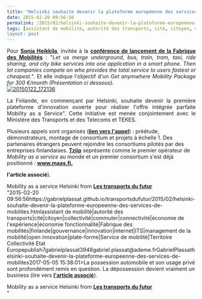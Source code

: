```yaml
---
title: "Helsinki souhaite devenir la plateforme européenne des services de Mobilités"
date: 2015-02-20 09:56:56
permalink: /2015/02/helsinki-souhaite-devenir-la-plateforme-europeenne-des-services-de-mobilites.html
tags: [assistant de mobilité, autorité des transports, cité, citoyen, collectivité, commuter, connectivité, économie de l'expérience, économie fonctionnalité, Fabrique des mobilités, finlande, gouvernance, innovation, internet, ITS, management de la mobilité, open innovation, plate-forme, Service de mobilité, Territoire Collectivité Etat Europe]
layout: post
---
```


<p style="text-align: justify;">Pour <a href="http://fi.linkedin.com/pub/sonja-heikkil%C3%A4/64/149/733/fr" target="_blank"><strong>Sonja Heikkila</strong></a>, invitée à la <a href="https://gabrielplassat.github.io/transportsdufutur/2015/01/la-fabrique-des-mobilites-seveille.html" target="_blank"><strong>conférence de lancement de la Fabrique des Mobilités</strong></a> : "<em>Let us merge underground, bus, train, tram, taxi, ride sharing, and city bike services into one application in a smart phone. Then let companies compete on who provides the total service to users fastest or cheapest.</em>". Et elle indique l'objectif d'un <em>Get anymwhere Mobility Package for 300 €/month (Présentation ci dessous).</em><br /><a class="asset-img-link" href="https://gabrielplassat.github.io/transportsdufutur/wp-content/uploads/sites/6/old/6a0120a66d2ad4970b01b8d0d9f81d970c-pi.png"><img rel="lightbox[]" alt="20150122_172136" class="asset  asset-image at-xid-6a0120a66d2ad4970b01b8d0d9f81d970c img-responsive" src="/wp-content/uploads/sites/6/old/6a0120a66d2ad4970b01b8d0d9f81d970c-500wi.png" style="display: block; margin-left: auto; margin-right: auto;" title="20150122_172136" /></a></p> <p style="text-align: justify;">La Finlande, en commençant par Helsinki, souhaite devenir la première plateforme d'innovation ouverte pour réaliser l'offre intégrée parfaite Mobility as a Service". Cette initiative est menée conjointement avec le Ministère des Transports et des Telecoms et TEKES.</p> <p style="text-align: justify></p>  <!--more-->  <blockquote> <p><em>Tekes launches a market discourse for developing and piloting door-to-door mobility services. Door-to-door mobility services refer to services, where users can see, book, pay, and follow the realization of the travel chain. Pilots included in the joint program aim to understand and meet the needs of certain user groups and to generate door-to-door services fitting to these user profiles.</em><br /><em>The door-to-door mobility services will be offered to users by 'mobility operators'. Seamless and smooth door-to-door mobility services need the help of modern digital solutions to be realized. These digital solutions, in turn, require open access to the <strong>timetables, real-time location information, and payment systems</strong> of existing transport service providers (e.g., railway operators, taxis, local transport operators, car sharing).</em><br /><em>It is especially relevant that the pilot projects demonstrate door-to-door mobility solutions that integrate intercity transportation, local transportation, as well as last mile solutions.</em></p> </blockquote> <p style="text-align: justify>Plusieurs appels sont organisés (<a href="http://www.tekes.fi/en/programmes-and-services/tekes-programmes/mobility-as-a-service/" target="_blank"><strong>lien vers l'appel</strong></a>) : préétude, démonstrateurs, montage de consortium et projets à échelle 1. Des partenaires étrangers peuvent rejoindre les consortiums pilotés par des entreprises finlandaises. <a href="http://www.tekes.fi/en/whats-going-on/news-from-tekes/tziip-revolutionizes-the-way-we-travel--the-first-mobility-as-a-service-operator-in-the-world/" target="_blank"><strong>Tziip</strong></a> seprésente comme le premier opérateur de <em>Mobility as a service</em> au monde et un premier consortium s'est déjà positionné <em>: </em><a href="http://www.maas.fi" target="_blank"><strong>www.maas.fi.</strong></a></p> <p style="text-align: justify>La possession automobile et son usage privé sont profondément remis en question. La dépossession devient vraiment un business (lire vers <a href="https://gabrielplassat.github.io/transportsdufutur/2015/02/la-de-possession-automobile-devient-un-business.html"" target="_blank"><strong>l'article associé</strong></a>).</p> <p style="text-align: justify><strong>Si des acteurs sont intéressés (Cityway s'est déjà manifesté) : envoyer moi un mail.</strong></p> <p style="text-align: justify><span style="text-decoration: underline>Présentation de Sonja Heikkila à la conférence de lancement de la Fabrique des Mobilités :</span><br /><iframe allowfullscreen=" frameborder="0" height="355" marginheight="0" marginwidth="0" scrolling="no" src="//www.slideshare.net/slideshow/embed_code/44915497" style="border: 1px solid #CCC border-width: 1px margin-bottom: 5px max-width: 100% width="425""> </iframe></p> <div style="margin-bottom: 5px><strong> <a href="https://gabrielplassat.github.io/transportsdufutur//fr.slideshare.net/transportsdufutur/mobility-as-a-service-helsinki"" target="_blank" title="Mobility as a service Helsinki">Mobility as a service Helsinki</a> </strong> from <strong><a href="https://gabrielplassat.github.io/transportsdufutur//www.slideshare.net/transportsdufutur" target="_blank">Les transports du futur</a></strong></div>"2015-02-20 09:56:56https://gabrielplassat.github.io/transportsdufutur/2015/02/helsinki-souhaite-devenir-la-plateforme-europeenne-des-services-de-mobilites.htmlassistant de mobilité|autorité des transports|cité|citoyen|collectivité|commuter|connectivité|économie de l'expérience|économie fonctionnalité|Fabrique des mobilités|finlande|gouvernance|innovation|internet|ITS|management de la mobilité|open innovation|plate-forme|Service de mobilité|Territoire Collectivité Etat Europepublish7gabrielplassat3948gabriel.plassat@ademe.frGabrielPlassathelsinki-souhaite-devenir-la-plateforme-europeenne-des-services-de-mobilites2017-05-05 15:38:01>La possession automobile et son usage privé sont profondément remis en question. La dépossession devient vraiment un business (lire vers <a href="https://gabrielplassat.github.io/transportsdufutur/2015/02/la-de-possession-automobile-devient-un-business.html" target="_blank"><strong>l'article associé</strong></a>).</p> <p style="text-align: justify><strong>Si des acteurs sont intéressés (Cityway s'est déjà manifesté) : envoyer moi un mail.</strong></p> <p style="text-align: justify><span style="text-decoration: underline>Présentation de Sonja Heikkila à la conférence de lancement de la Fabrique des Mobilités :</span><br /><iframe allowfullscreen=" frameborder="0" height="355" marginheight="0" marginwidth="0" scrolling="no" src="//www.slideshare.net/slideshow/embed_code/44915497" style="border: 1px solid #CCCwidth="425""> </iframe></p> <div style="margin-bottom: 5px><strong> <a href="https://gabrielplassat.github.io/transportsdufutur//fr.slideshare.net/transportsdufutur/mobility-as-a-service-helsinki"" target="_blank" title="Mobility as a service Helsinki">Mobility as a service Helsinki</a> </strong> from <strong><a href="https://gabrielplassat.github.io/transportsdufutur//www.slideshare.net/transportsdufutur" target="_blank">Les transports du futur</a></strong></div>"
